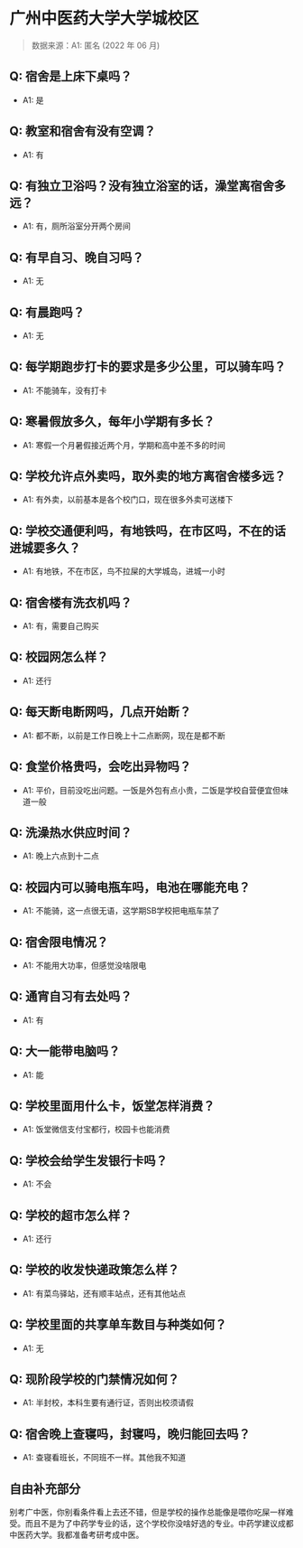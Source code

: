 # 广州中医药大学大学城校区

> 数据来源：A1: 匿名 (2022 年 06 月)

## Q: 宿舍是上床下桌吗？

- A1: 是

## Q: 教室和宿舍有没有空调？

- A1: 有

## Q: 有独立卫浴吗？没有独立浴室的话，澡堂离宿舍多远？

- A1: 有，厕所浴室分开两个房间

## Q: 有早自习、晚自习吗？

- A1: 无

## Q: 有晨跑吗？

- A1: 无

## Q: 每学期跑步打卡的要求是多少公里，可以骑车吗？

- A1: 不能骑车，没有打卡

## Q: 寒暑假放多久，每年小学期有多长？

- A1: 寒假一个月暑假接近两个月，学期和高中差不多的时间

## Q: 学校允许点外卖吗，取外卖的地方离宿舍楼多远？

- A1: 有外卖，以前基本是各个校门口，现在很多外卖可送楼下

## Q: 学校交通便利吗，有地铁吗，在市区吗，不在的话进城要多久？

- A1: 有地铁，不在市区，鸟不拉屎的大学城岛，进城一小时

## Q: 宿舍楼有洗衣机吗？

- A1: 有，需要自己购买

## Q: 校园网怎么样？

- A1: 还行

## Q: 每天断电断网吗，几点开始断？

- A1: 都不断，以前是工作日晚上十二点断网，现在是都不断

## Q: 食堂价格贵吗，会吃出异物吗？

- A1: 平价，目前没吃出问题。一饭是外包有点小贵，二饭是学校自营便宜但味道一般

## Q: 洗澡热水供应时间？

- A1: 晚上六点到十二点

## Q: 校园内可以骑电瓶车吗，电池在哪能充电？

- A1: 不能骑，这一点很无语，这学期SB学校把电瓶车禁了

## Q: 宿舍限电情况？

- A1: 不能用大功率，但感觉没啥限电

## Q: 通宵自习有去处吗？

- A1: 有

## Q: 大一能带电脑吗？

- A1: 能

## Q: 学校里面用什么卡，饭堂怎样消费？

- A1: 饭堂微信支付宝都行，校园卡也能消费

## Q: 学校会给学生发银行卡吗？

- A1: 不会

## Q: 学校的超市怎么样？

- A1: 还行

## Q: 学校的收发快递政策怎么样？

- A1: 有菜鸟驿站，还有顺丰站点，还有其他站点

## Q: 学校里面的共享单车数目与种类如何？

- A1: 无

## Q: 现阶段学校的门禁情况如何？

- A1: 半封校，本科生要有通行证，否则出校须请假

## Q: 宿舍晚上查寝吗，封寝吗，晚归能回去吗？

- A1: 查寝看班长，不同班不一样。其他我不知道

## 自由补充部分

别考广中医，你别看条件看上去还不错，但是学校的操作总能像是喂你吃屎一样难受。而且不是为了中药学专业的话，这个学校你没啥好选的专业。中药学建议成都中医药大学。我都准备考研考成中医。